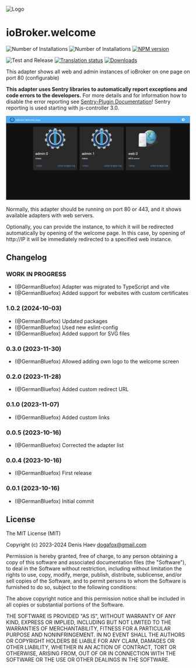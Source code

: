 ![Logo](admin/welcome.png)

# ioBroker.welcome

![Number of Installations](http://iobroker.live/badges/web-installed.svg)
![Number of Installations](http://iobroker.live/badges/web-stable.svg)
[![NPM version](http://img.shields.io/npm/v/iobroker.welcome.svg)](https://www.npmjs.com/package/iobroker.welcome)

![Test and Release](https://github.com/ioBroker/ioBroker.welcome/workflows/Test%20and%20Release/badge.svg)
[![Translation status](https://weblate.iobroker.net/widgets/adapters/-/web/svg-badge.svg)](https://weblate.iobroker.net/engage/adapters/?utm_source=widget)
[![Downloads](https://img.shields.io/npm/dm/iobroker.welcome.svg)](https://www.npmjs.com/package/iobroker.welcome)

This adapter shows all web and admin instances of ioBroker on one page on port 80 (configurable)

**This adapter uses Sentry libraries to automatically report exceptions and code errors to the developers.**
For more details and for information how to disable the error reporting see [Sentry-Plugin Documentation](https://github.com/ioBroker/plugin-sentry#plugin-sentry)! Sentry reporting is used starting with js-controller 3.0.

![Welcome](img/screen.png)

Normally, this adapter should be running on port 80 or 443, and it shows available adapters with web servers.

Optionally, you can provide the instance, to which it will be redirected automatically by opening of the welcome page.
In this case, by opening of http://IP it will be immediately redirected to a specified web instance.

<!--
	Placeholder for the next version (at the beginning of the line):
	### **WORK IN PROGRESS**
-->

## Changelog
### **WORK IN PROGRESS**

-   (@GermanBluefox) Adapter was migrated to TypeScript and vite
-   (@GermanBluefox) Added support for websites with custom certificates

### 1.0.2 (2024-10-03)

-   (@GermanBluefox) Updated packages
-   (@GermanBluefox) Used new eslint-config
-   (@GermanBluefox) Added support for SVG files

### 0.3.0 (2023-11-30)

-   (@GermanBluefox) Allowed adding own logo to the welcome screen

### 0.2.0 (2023-11-28)

-   (@GermanBluefox) Added custom redirect URL

### 0.1.0 (2023-11-07)

-   (@GermanBluefox) Added custom links

### 0.0.5 (2023-10-16)

-   (@GermanBluefox) Corrected the adapter list

### 0.0.4 (2023-10-16)

-   (@GermanBluefox) First release

### 0.0.1 (2023-10-16)

-   (@GermanBluefox) Initial commit

## License

The MIT License (MIT)

Copyright (c) 2023-2024 Denis Haev <dogafox@gmail.com>

Permission is hereby granted, free of charge, to any person obtaining a copy
of this software and associated documentation files (the "Software"), to deal
in the Software without restriction, including without limitation the rights
to use, copy, modify, merge, publish, distribute, sublicense, and/or sell
copies of the Software, and to permit persons to whom the Software is
furnished to do so, subject to the following conditions:

The above copyright notice and this permission notice shall be included in
all copies or substantial portions of the Software.

THE SOFTWARE IS PROVIDED "AS IS", WITHOUT WARRANTY OF ANY KIND, EXPRESS OR
IMPLIED, INCLUDING BUT NOT LIMITED TO THE WARRANTIES OF MERCHANTABILITY,
FITNESS FOR A PARTICULAR PURPOSE AND NONINFRINGEMENT. IN NO EVENT SHALL THE
AUTHORS OR COPYRIGHT HOLDERS BE LIABLE FOR ANY CLAIM, DAMAGES OR OTHER
LIABILITY, WHETHER IN AN ACTION OF CONTRACT, TORT OR OTHERWISE, ARISING FROM,
OUT OF OR IN CONNECTION WITH THE SOFTWARE OR THE USE OR OTHER DEALINGS IN
THE SOFTWARE.
